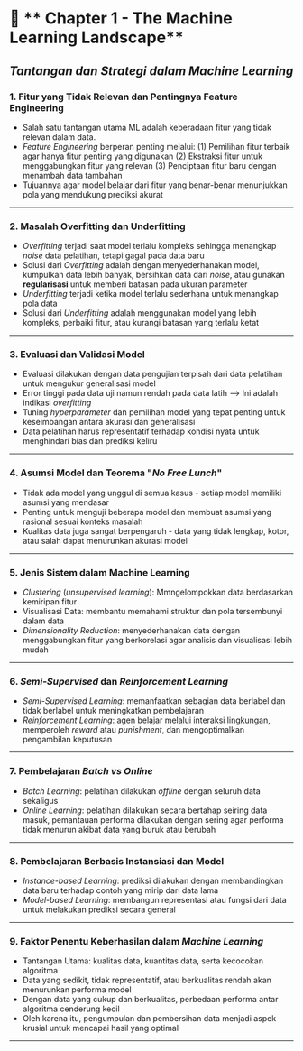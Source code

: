 # 🎯 ** Chapter 1 - The Machine Learning Landscape**

## *Tantangan dan Strategi dalam Machine Learning*
### 1. Fitur yang Tidak Relevan dan Pentingnya Feature Engineering ###
   - Salah satu tantangan utama ML adalah keberadaan fitur yang tidak relevan dalam data.
   - *Feature Engineering* berperan penting melalui:
     (1) Pemilihan fitur terbaik agar hanya fitur penting yang digunakan
     (2) Ekstraksi fitur untuk menggabungkan fitur yang relevan
     (3) Penciptaan fitur baru dengan menambah data tambahan
   - Tujuannya agar model belajar dari fitur yang benar-benar menunjukkan pola yang mendukung prediksi akurat
---

### 2. Masalah Overfitting dan Underfitting ###
   - *Overfitting* terjadi saat model terlalu kompleks sehingga menangkap *noise* data pelatihan, tetapi gagal pada data baru
   - Solusi dari *Overfitting* adalah dengan menyederhanakan model, kumpulkan data lebih banyak, bersihkan data dari *noise*, atau gunakan **regularisasi** untuk memberi batasan pada ukuran parameter
   - *Underfitting* terjadi ketika model terlalu sederhana untuk menangkap pola data
   - Solusi dari *Underfitting* adalah menggunakan model yang lebih kompleks, perbaiki fitur, atau kurangi batasan yang terlalu ketat
---

### 3. Evaluasi dan Validasi Model ###
   - Evaluasi dilakukan dengan data pengujian terpisah dari data pelatihan untuk mengukur generalisasi model
   - Error tinggi pada data uji namun rendah pada data latih --> Ini adalah indikasi *overfitting*
   - Tuning *hyperparameter* dan pemilihan model yang tepat penting untuk keseimbangan antara akurasi dan generalisasi
   - Data pelatihan harus representatif terhadap kondisi nyata untuk menghindari bias dan prediksi keliru
---

### 4. Asumsi Model dan Teorema "*No Free Lunch*" ###
   - Tidak ada model yang unggul di semua kasus - setiap model memiliki asumsi yang mendasar
   - Penting untuk menguji beberapa model dan membuat asumsi yang rasional sesuai konteks masalah
   - Kualitas data juga sangat berpengaruh - data yang tidak lengkap, kotor, atau salah dapat menurunkan akurasi model
---

### 5. Jenis Sistem dalam Machine Learning ###
   - *Clustering* (*unsupervised learning*): Mmngelompokkan data berdasarkan kemiripan fitur
   - Visualisasi Data: membantu memahami struktur dan pola tersembunyi dalam data
   - *Dimensionality Reduction*: menyederhanakan data dengan menggabungkan fitur yang berkorelasi agar analisis dan visualisasi lebih mudah
---

### 6. *Semi-Supervised* dan *Reinforcement Learning* ###
   - *Semi-Supervised Learning*: memanfaatkan sebagian data berlabel dan tidak berlabel untuk meningkatkan pembelajaran
   - *Reinforcement Learning*: agen belajar melalui interaksi lingkungan, memperoleh *reward* atau *punishment*, dan mengoptimalkan pengambilan keputusan
---

### 7. Pembelajaran *Batch vs Online* ###
   - *Batch Learning*: pelatihan dilakukan *offline* dengan seluruh data sekaligus
   - *Online Learning*: pelatihan dilakukan secara bertahap seiring data masuk, pemantauan performa dilakukan dengan sering agar performa tidak menurun akibat data yang buruk atau berubah
---

### 8. Pembelajaran Berbasis Instansiasi dan Model ###
   - *Instance-based Learning*: prediksi dilakukan dengan membandingkan data baru terhadap contoh yang mirip dari data lama
   - *Model-based Learning*: membangun representasi atau fungsi dari data untuk melakukan prediksi secara general
---

### 9. Faktor Penentu Keberhasilan dalam *Machine Learning* ###
   - Tantangan Utama: kualitas data, kuantitas data, serta kecocokan algoritma
   - Data yang sedikit, tidak representatif, atau berkualitas rendah akan menurunkan performa model
   - Dengan data yang cukup dan berkualitas, perbedaan performa antar algoritma cenderung kecil
   - Oleh karena itu, pengumpulan dan pembersihan data menjadi aspek krusial untuk mencapai hasil yang optimal
---
